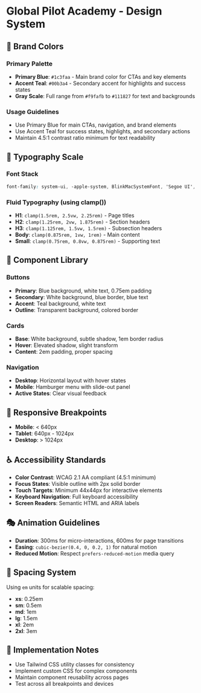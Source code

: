 # Global Pilot Academy - Design System

## 🎨 Brand Colors

### Primary Palette
- **Primary Blue**: `#1c3faa` - Main brand color for CTAs and key elements
- **Accent Teal**: `#00b3a4` - Secondary accent for highlights and success states
- **Gray Scale**: Full range from `#f9fafb` to `#111827` for text and backgrounds

### Usage Guidelines
- Use Primary Blue for main CTAs, navigation, and brand elements
- Use Accent Teal for success states, highlights, and secondary actions
- Maintain 4.5:1 contrast ratio minimum for text readability

## 📝 Typography Scale

### Font Stack
```css
font-family: system-ui, -apple-system, BlinkMacSystemFont, 'Segoe UI', Roboto, sans-serif;
```

### Fluid Typography (using clamp())
- **H1**: `clamp(1.5rem, 2.5vw, 2.25rem)` - Page titles
- **H2**: `clamp(1.25rem, 2vw, 1.875rem)` - Section headers
- **H3**: `clamp(1.125rem, 1.5vw, 1.5rem)` - Subsection headers
- **Body**: `clamp(0.875rem, 1vw, 1rem)` - Main content
- **Small**: `clamp(0.75rem, 0.8vw, 0.875rem)` - Supporting text

## 🧩 Component Library

### Buttons
- **Primary**: Blue background, white text, 0.75em padding
- **Secondary**: White background, blue border, blue text
- **Accent**: Teal background, white text
- **Outline**: Transparent background, colored border

### Cards
- **Base**: White background, subtle shadow, 1em border radius
- **Hover**: Elevated shadow, slight transform
- **Content**: 2em padding, proper spacing

### Navigation
- **Desktop**: Horizontal layout with hover states
- **Mobile**: Hamburger menu with slide-out panel
- **Active States**: Clear visual feedback

## 📱 Responsive Breakpoints

- **Mobile**: < 640px
- **Tablet**: 640px - 1024px
- **Desktop**: > 1024px

## ♿ Accessibility Standards

- **Color Contrast**: WCAG 2.1 AA compliant (4.5:1 minimum)
- **Focus States**: Visible outline with 2px solid border
- **Touch Targets**: Minimum 44x44px for interactive elements
- **Keyboard Navigation**: Full keyboard accessibility
- **Screen Readers**: Semantic HTML and ARIA labels

## 🎭 Animation Guidelines

- **Duration**: 300ms for micro-interactions, 600ms for page transitions
- **Easing**: `cubic-bezier(0.4, 0, 0.2, 1)` for natural motion
- **Reduced Motion**: Respect `prefers-reduced-motion` media query

## 📐 Spacing System

Using `em` units for scalable spacing:
- **xs**: 0.25em
- **sm**: 0.5em
- **md**: 1em
- **lg**: 1.5em
- **xl**: 2em
- **2xl**: 3em

## 🔧 Implementation Notes

- Use Tailwind CSS utility classes for consistency
- Implement custom CSS for complex components
- Maintain component reusability across pages
- Test across all breakpoints and devices
